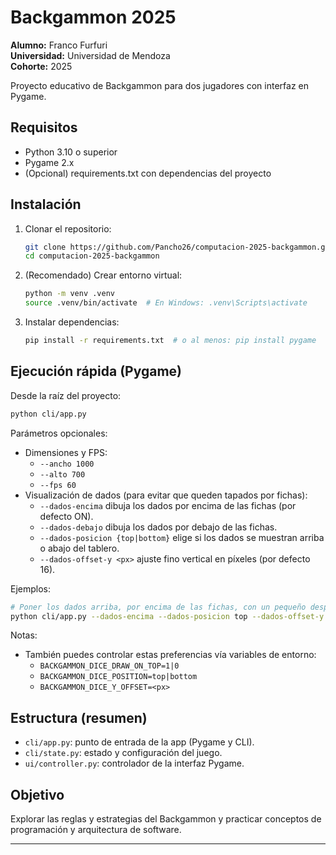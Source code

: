 # Backgammon 2025

**Alumno:** Franco Furfuri  
**Universidad:** Universidad de Mendoza  
**Cohorte:** 2025

Proyecto educativo de Backgammon para dos jugadores con interfaz en Pygame.

## Requisitos

- Python 3.10 o superior
- Pygame 2.x
- (Opcional) requirements.txt con dependencias del proyecto

## Instalación

1. Clonar el repositorio:
   ```bash
   git clone https://github.com/Pancho26/computacion-2025-backgammon.git
   cd computacion-2025-backgammon
   ```
2. (Recomendado) Crear entorno virtual:
   ```bash
   python -m venv .venv
   source .venv/bin/activate  # En Windows: .venv\Scripts\activate
   ```
3. Instalar dependencias:
   ```bash
   pip install -r requirements.txt  # o al menos: pip install pygame
   ```

## Ejecución rápida (Pygame)

Desde la raíz del proyecto:
```bash
python cli/app.py
```

Parámetros opcionales:
- Dimensiones y FPS:
  - `--ancho 1000`
  - `--alto 700`
  - `--fps 60`
- Visualización de dados (para evitar que queden tapados por fichas):
  - `--dados-encima` dibuja los dados por encima de las fichas (por defecto ON).
  - `--dados-debajo` dibuja los dados por debajo de las fichas.
  - `--dados-posicion {top|bottom}` elige si los dados se muestran arriba o abajo del tablero.
  - `--dados-offset-y <px>` ajuste fino vertical en píxeles (por defecto 16).

Ejemplos:
```bash
# Poner los dados arriba, por encima de las fichas, con un pequeño desplazamiento
python cli/app.py --dados-encima --dados-posicion top --dados-offset-y 16
```

Notas:
- También puedes controlar estas preferencias vía variables de entorno:
  - `BACKGAMMON_DICE_DRAW_ON_TOP=1|0`
  - `BACKGAMMON_DICE_POSITION=top|bottom`
  - `BACKGAMMON_DICE_Y_OFFSET=<px>`

## Estructura (resumen)

- `cli/app.py`: punto de entrada de la app (Pygame y CLI).
- `cli/state.py`: estado y configuración del juego.
- `ui/controller.py`: controlador de la interfaz Pygame.

## Objetivo

Explorar las reglas y estrategias del Backgammon y practicar conceptos de programación y arquitectura de software.

---
